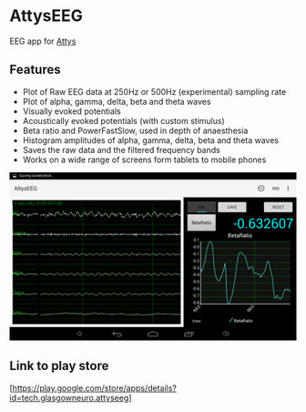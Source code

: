 # AttysEEG

EEG app for [Attys](http://www.attys.tech)

## Features

* Plot of Raw EEG data at 250Hz or 500Hz (experimental) sampling rate
* Plot of alpha, gamma, delta, beta and theta waves
* Visually evoked potentials
* Acoustically evoked potentials (with custom stimulus)
* Beta ratio and PowerFastSlow, used in depth of anaesthesia
* Histogram amplitudes of alpha, gamma, delta, beta and theta waves
* Saves the raw data and the filtered frequency bands
* Works on a wide range of screens form tablets to mobile phones

![alt tag](screenshots/beta_ratio_during_alpha_waves.png)


## Link to play store
[https://play.google.com/store/apps/details?id=tech.glasgowneuro.attyseeg]
